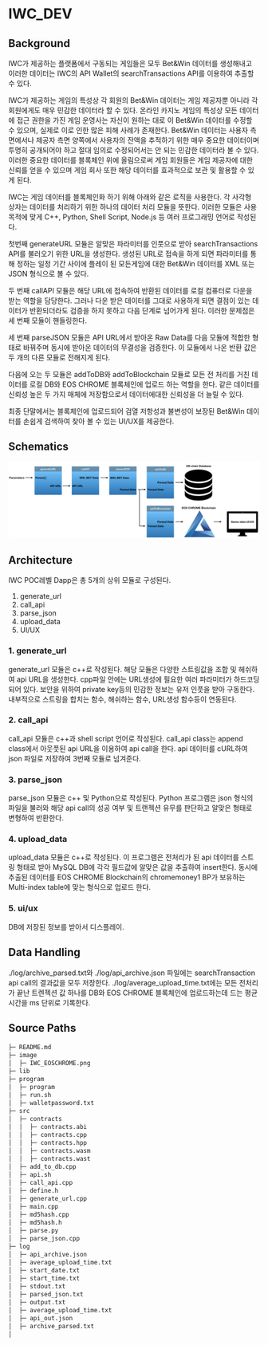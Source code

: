 # IWC_DEV

## Background
IWC가 제공하는 플랫폼에서 구동되는 게임들은 모두 Bet&Win 데이터를 생성해내고 이러한 데이터는 IWC의 API Wallet의 searchTransactions API를 이용하여 추출할 수 있다.

IWC가 제공하는 게임의 특성상 각 회원의 Bet&Win 데이터는 게임 제공자뿐 아니라 각 회원에게도 매우 민감한 데이터라 할 수 있다. 온라인 카지노 게임의 특성상 모든 데이터에 접근 권한을 가진 게임 운영사는 자신이 원하는 대로 이 Bet&Win 데이터를 수정할 수 있으며, 실제로 이로 인한 많은 피해 사례가 존재한다. Bet&Win 데이터는 사용자 측면에서나 제공자 측면 양쪽에서 사용자의 잔액을 추적하기 위한 매우 중요한 데이터이며 투명히 공개되어야 하고 절대 임의로 수정되어서는 안 되는 민감한 데이터라 볼 수 있다.
이러한 중요한 데이터를 블록체인 위에 올림으로써 게임 회원들은 게임 제공자에 대한 신뢰를 얻을 수 있으며 게임 회사 또한 해당 데이터를 효과적으로 보관 및 활용할 수 있게 된다.

IWC는 게임 데이터를 블록체인화 하기 위해 아래와 같은 로직을 사용한다. 각 사각형 상자는 데이터를 처리하기 위한 하나의 데이터 처리 모듈을 뜻한다. 이러한 모듈은 사용 목적에 맞게 C++, Python, Shell Script, Node.js 등 여러 프로그래밍 언어로 작성된다.

첫번째 generateURL 모듈은 알맞은 파라미터를 인풋으로 받아 searchTransactions API를 불러오기 위한 URL을 생성한다. 생성된 URL로 접속을 하게 되면 파라미터를 통해 정하는 일정 기간 사이에 플레이 된 모든게임에 대한 Bet&Win 데이터를 XML 또는 JSON 형식으로 볼 수 있다.

두 번째 callAPI 모듈은 해당 URL에 접속하여 반환된 데이터를 로컬 컴퓨터로 다운을 받는 역할을 담당한다.
그러나 다운 받은 데이터를 그대로 사용하게 되면 결점이 있는 데이터가 반환되더라도 검증을 하지 못하고 다음 단계로 넘어가게 된다. 이러한 문제점은 세 번째 모듈이 핸들링한다.

세 번째 parseJSON 모듈은 API URL에서 받아온 Raw Data를 다음 모듈에 적합한 형태로 바꿔주며 동시에 받아온 데이터의 무결성을 검증한다. 이 모듈에서 나온 반환 값은 두 개의 다른 모듈로 전해지게 된다.

다음에 오는 두 모듈은 addToDB와 addToBlockchain 모듈로 모든 전 처리를 거친 데이터를 로컬 DB와 EOS CHROME 블록체인에 업로드 하는 역할을 한다. 같은 데이터를 신뢰성 높은 두 가지 매체에 저장함으로서 데이터에대한 신뢰성을 더 늘릴 수 있다.

최종 단말에서는 블록체인에 업로드되어 검열 저항성과 불변성이 보장된 Bet&Win 데이터를 손쉽게 검색하여 찾아 볼 수 있는 UI/UX를 제공한다.


## Schematics
![alt text](./image/IWC_EOSCHROME.png)


## Architecture
IWC POC레벨 Dapp은 총 5개의 상위 모듈로 구성된다.

1. generate_url
2. call_api
3. parse_json
4. upload_data
5. UI/UX


### 1. generate_url
generate_url 모듈은 c++로 작성된다.
해당 모듈은 다양한 스트링값을 조합 및 헤쉬하여 api URL을 생성한다.
cpp파일 안에는 URL생성에 필요한 여러 파라미터가 하드코딩되어 있다. 보안을 위하여 private key등의 민감한 정보는
유저 인풋을 받아 구동한다.
내부적으로 스트링을 합치는 함수, 해쉬하는 함수, URL생성 함수등이 연동된다.

### 2. call_api
call_api 모듈은 c++과 shell script 언어로 작성된다.
call_api class는 append class에서 아웃풋된 api URL을 이용하여
api call을 한다. api 데이터를 cURL하여 json 파일로 저장하여 3번째 모듈로 넘겨준다.

### 3. parse_json
parse_json 모듈은 c++ 및 Python으로 작성된다.
Python 프로그램은 json 형식의 파일을 불러와 해당 api call의 성공 여부 및 트랜젝션 유무를 판단하고 알맞은 형태로 변형하여 반환한다.

### 4. upload_data
upload_data 모듈은 c++로 작성된다.
이 프로그램은 전처리가 된 api 데이터를 스트링 형태로 받아 MySQL DB에 각각 필드값에 알맞은 값을 추출하여 insert한다.
동시에 추출된 데이터를 EOS CHROME Blockchain의 chromemoney1 BP가 보유하는 Multi-index table에 맞는 형식으로 업로드 한다.

### 5. ui/ux
DB에 저장된 정보를 받아서 디스플레이.

## Data Handling
./log/archive_parsed.txt와 ./log/api_archive.json 파일에는 searchTransaction api call의 결과값을 모두 저장한다.
./log/average_upload_time.txt에는 모든 전처리가 끝난 트렌젝션 값 하나를 DB와 EOS CHROME 블록체인에 업로드하는데 드는 평균 시간을 ms 단위로 기록한다.

## Source Paths
```
├─ README.md
├─ image                         
│  ├─ IWC_EOSCHROME.png
├─ lib                              
├─ program
│  ├─ program
│  ├─ run.sh
│  ├─ walletpassword.txt
├─ src
│  ├─ contracts
│  │  ├─ contracts.abi
│  │  ├─ contracts.cpp
│  │  ├─ contracts.hpp
│  │  ├─ contracts.wasm
│  │  ├─ contracts.wast
│  ├─ add_to_db.cpp
│  ├─ api.sh
│  ├─ call_api.cpp
│  ├─ define.h
│  ├─ generate_url.cpp
│  ├─ main.cpp
│  ├─ md5hash.cpp
│  ├─ md5hash.h
│  ├─ parse.py
│  ├─ parse_json.cpp
├─ log
│  ├─ api_archive.json
│  ├─ average_upload_time.txt
│  ├─ start_date.txt
│  ├─ start_time.txt
│  ├─ stdout.txt
│  ├─ parsed_json.txt
│  ├─ output.txt
│  ├─ average_upload_time.txt
│  ├─ api_out.json
│  ├─ archive_parsed.txt
│
```
